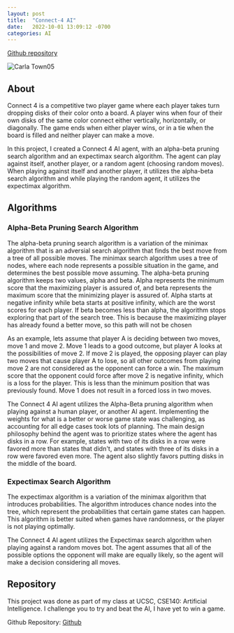 ```yaml
---
layout: post
title:  "Connect-4 AI"
date:   2022-10-01 13:09:12 -0700
categories: AI
---
```


[Github repository][github-repo]

![Carla Town05]({{site.baseurl}}/assets/Connect4/Connect4.png)

## About

Connect 4 is a competitive two player game where each player takes turn dropping disks of their color onto a board. A player wins when four of their own disks of the same color connect either vertically, horizontally, or diagonally. The game ends when either player wins, or in a tie when the board is filled and neither player can make a move.

In this project, I created a Connect 4 AI agent, with an alpha-beta pruning search algorithm and an expectimax search algorithm. The agent can play against itself, another player, or a random agent (choosing random moves). When playing against itself and another player, it utilizes the alpha-beta search algorithm and while playing the random agent, it utilizes the expectimax algorithm.

## Algorithms

### Alpha-Beta Pruning Search Algorithm

The alpha-beta pruning search algorithm is a variation of the minimax algorithm that is an adversial search algorithm that finds the best move from a tree of all possible moves. The minimax search algorithm uses a tree of nodes, where each node represents a possible situation in the game, and determines the best possible move assuming. The alpha-beta pruning algorithm keeps two values, alpha and beta. Alpha represents the minimum score that the maximizing player is assured of, and beta represents the maximum score that the minimizing player is assured of. Alpha starts at negative infinity while beta starts at positive infinity, which are the worst scores for each player. If beta becomes less than alpha, the algorithm stops exploring that part of the search tree. This is because the maximizing player has already found a better move, so this path will not be chosen

As an example, lets assume that player A is deciding between two moves, move 1 and move 2. Move 1 leads to a good outcome, but player A looks at the possibilities of move 2. If move 2 is played, the opposing player can play two moves that cause player A to lose, so all other outcomes from playing move 2 are not considered as the opponent can force a win. The maximum score that the opponent could force after move 2 is negative infinity, which is a loss for the player. This is less than the minimum position that was previously found. Move 1 does not result in a forced loss in two moves.

The Connect 4 AI agent utilizes the Alpha-Beta pruning algorithm when playing against a human player, or another AI agent. Implementing the weights for what is a better or worse game state was challenging, as accounting for all edge cases took lots of planning. The main design philosophy behind the agent was to prioritize states where the agent has disks in a row. For example, states with two of its disks in a row were favored more than states that didn't, and states with three of its disks in a row were favored even more. The agent also slightly favors putting disks in the middle of the board.

### Expectimax Search Algorithm

The expectimax algorithm is a variation of the minimax algorithm that introduces probabilities. The algorithm introduces chance nodes into the tree, which represent the probabilities that certain game states can happen. This algorithm is better suited when games have randomness, or the player is not playing optimally.

The Connect 4 AI agent utilizes the Expectimax search algorithm when playing against a random moves bot. The agent assumes that all of the possible options the opponent will make are equally likely, so the agent will make a decision considering all moves.

## Repository

This project was done as part of my class at UCSC, CSE140: Artificial Intelligence. I challenge you to try and beat the AI, I have yet to win a game.

Github Repository: [Github][github-repo]

[github-repo]: https://github.com/ethan10mak/Connect-4-AI